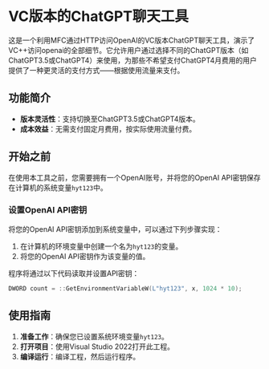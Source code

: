 # VC版本的ChatGPT聊天工具

这是一个利用MFC通过HTTP访问OpenAI的VC版本ChatGPT聊天工具，演示了VC++访问openai的全部细节。它允许用户通过选择不同的ChatGPT版本（如ChatGPT3.5或ChatGPT4）来使用，为那些不希望支付ChatGPT4月费用的用户提供了一种更灵活的支付方式——根据使用流量来支付。

## 功能简介

- **版本灵活性**：支持切换至ChatGPT3.5或ChatGPT4版本。
- **成本效益**：无需支付固定月费用，按实际使用流量付费。


## 开始之前

在使用本工具之前，您需要拥有一个OpenAI账号，并将您的OpenAI API密钥保存在计算机的系统变量`hyt123`中。

### 设置OpenAI API密钥

将您的OpenAI API密钥添加到系统变量中，可以通过下列步骤实现：

1. 在计算机的环境变量中创建一个名为`hyt123`的变量。
2. 将您的OpenAI API密钥作为该变量的值。

程序将通过以下代码读取并设置API密钥：

```c
DWORD count = ::GetEnvironmentVariableW(L"hyt123", x, 1024 * 10);
```

## 使用指南

1. **准备工作**：确保您已设置系统环境变量`hyt123`。
2. **打开项目**：使用Visual Studio 2022打开此工程。
3. **编译运行**：编译工程，然后运行程序。
